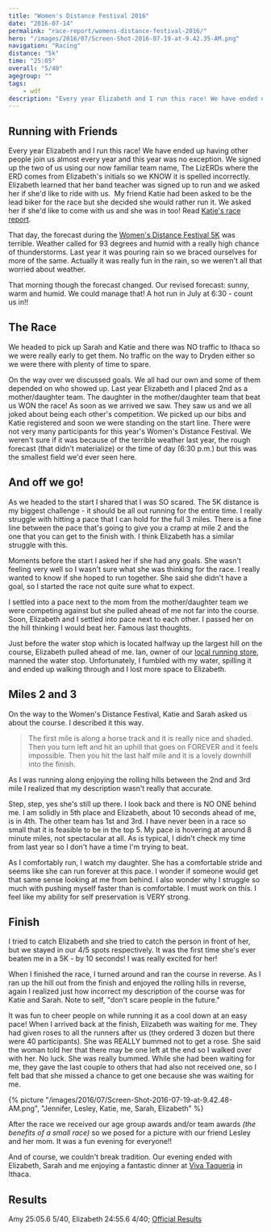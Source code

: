 ```yaml
---
title: "Women's Distance Festival 2016"
date: "2016-07-14"
permalink: "race-report/womens-distance-festival-2016/"
hero: "/images/2016/07/Screen-Shot-2016-07-19-at-9.42.35-AM.png"
navigation: "Racing"
distance: "5k"
time: "25:05"
overall: "5/40"
agegroup: ""
tags:
    - wdf
description: "Every year Elizabeth and I run this race! We have ended up having other people join us almost every year and this year was no exception. We signed up the two of us using our now familiar team name, The LizERDs."
---
```


## Running with Friends

Every year Elizabeth and I run this race! We have ended up having other people join us almost every year and this year was no exception. We signed up the two of us using our now familiar team name, The LizERDs where the ERD comes from Elizabeth's initials so we KNOW it is spelled incorrectly. Elizabeth learned that her band teacher was signed up to run and we asked her if she'd like to ride with us.  My friend Katie had been asked to be the lead biker for the race but she decided she would rather run it. We asked her if she'd like to come with us and she was in too! Read [Katie's race report](http://www.katie.camp/).

That day, the forecast during the [Women's Distance Festival 5K](http://fingerlakesrunners.org/road-races/womens-distance-festival-5k/) was terrible. Weather called for 93 degrees and humid with a really high chance of thunderstorms. Last year it was pouring rain so we braced ourselves for more of the same. Actually it was really fun in the rain, so we weren't all that worried about weather.

That morning though the forecast changed. Our revised forecast: sunny, warm and humid. We could manage that! A hot run in July at 6:30 - count us in!!

## The Race

We headed to pick up Sarah and Katie and there was NO traffic to Ithaca so we were really early to get them. No traffic on the way to Dryden either so we were there with plenty of time to spare.

On the way over we discussed goals. We all had our own and some of them depended on who showed up. Last year Elizabeth and I placed 2nd as a mother/daughter team. The daughter in the mother/daughter team that beat us WON the race! As soon as we arrived we saw. They saw us and we all joked about being each other's competition. We picked up our bibs and Katie registered and soon we were standing on the start line. There were not very many participants for this year's Women's Distance Festival. We weren't sure if it was because of the terrible weather last year, the rough forecast (that didn't materialize) or the time of day (6:30 p.m.) but this was the smallest field we'd ever seen here.

## And off we go!

As we headed to the start I shared that I was SO scared. The 5K distance is my biggest challenge - it should be all out running for the entire time. I really struggle with hitting a pace that I can hold for the full 3 miles. There is a fine line between the pace that's going to give you a cramp at mile 2 and the one that you can get to the finish with. I think Elizabeth has a similar struggle with this.

Moments before the start I asked her if she had any goals. She wasn't feeling very well so I wasn't sure what she was thinking for the race. I really wanted to know if she hoped to run together. She said she didn't have a goal, so I started the race not quite sure what to expect.

I settled into a pace next to the mom from the mother/daughter team we were competing against but she pulled ahead of me not far into the course. Soon, Elizabeth and I settled into pace next to each other. I passed her on the hill thinking I would beat her. Famous last thoughts.

Just before the water stop which is located halfway up the largest hill on the course, Elizabeth pulled ahead of me. Ian, owner of our [local running store](http://www.fingerlakesrunningco.com/), manned the water stop. Unfortunately, I fumbled with my water, spilling it and ended up walking through and I lost more space to Elizabeth.

## Miles 2 and 3

On the way to the Women's Distance Festival, Katie and Sarah asked us about the course. I described it this way.

> The first mile is along a horse track and it is really nice and shaded. Then you turn left and hit an uphill that goes on FOREVER and it feels impossible. Then you hit the last half mile and it is a lovely downhill into the finish.

As I was running along enjoying the rolling hills between the 2nd and 3rd mile I realized that my description wasn't really that accurate.

Step, step, yes she's still up there. I look back and there is NO ONE behind me. I am solidly in 5th place and Elizabeth, about 10 seconds ahead of me, is in 4th. The other team has 1st and 3rd. I have never been in a race so small that it is feasible to be in the top 5. My pace is hovering at around 8 minute miles, not spectacular at all. As is typical, I didn't check my time from last year so I don't have a time I'm trying to beat.

As I comfortably run, I watch my daughter. She has a comfortable stride and seems like she can run forever at this pace. I wonder if someone would get that same sense looking at me from behind. I also wonder why I struggle so much with pushing myself faster than is comfortable. I must work on this. I feel like my ability for self preservation is VERY strong.

## Finish

I tried to catch Elizabeth and she tried to catch the person in front of her, but we stayed in our 4/5 spots respectively. It was the first time she's ever beaten me in a 5K - by 10 seconds! I was really excited for her!

When I finished the race, I turned around and ran the course in reverse. As I ran up the hill out from the finish and enjoyed the rolling hills in reverse, again I realized just how incorrect my description of the course was for Katie and Sarah. Note to self, "don't scare people in the future."

It was fun to cheer people on while running it as a cool down at an easy pace! When I arrived back at the finish, Elizabeth was waiting for me. They had given roses to all the runners after us (they ordered 3 dozen but there were 40 participants). She was REALLY bummed not to get a rose. She said the woman told her that there may be one left at the end so I walked over with her. No luck. She was really bummed. While she had been waiting for me, they gave the last couple to others that had also not received one, so I felt bad that she missed a chance to get one because she was waiting for me.

{% picture "/images/2016/07/Screen-Shot-2016-07-19-at-9.42.48-AM.png", "Jennifer, Lesley, Katie, me, Sarah, Elizabeth" %}

After the race we received our age group awards and/or team awards _(the benefits of a small race)_ so we posed for a picture with our friend Lesley and her mom. It was a fun evening for everyone!!

And of course, we couldn't break tradition. Our evening ended with Elizabeth, Sarah and me enjoying a fantastic dinner at [Viva Taqueria](http://www.vivataqueria.com/) in Ithaca.

## Results

Amy 25:05.6 5/40, Elizabeth 24:55.6 4/40; [Official Results](http://fingerlakesrunners.org/2016/07/womens-distance-festival-5k-run-walk-2016-results/)
